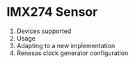 # IMX274 Sensor

1. Devices supported
1. Usage
1. Adapting to a new implementation
1. Renesas clock generator configuration
